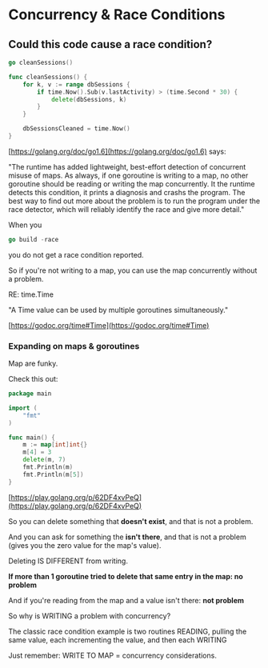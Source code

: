# Concurrency & Race Conditions

## Could this code cause a race condition?

```Go
go cleanSessions()
```

```Go
func cleanSessions() {
    for k, v := range dbSessions {
        if time.Now().Sub(v.lastActivity) > (time.Second * 30) {
            delete(dbSessions, k)
        }
    }

    dbSessionsCleaned = time.Now()
}
```

[https://golang.org/doc/go1.6](https://golang.org/doc/go1.6) says:

"The runtime has added lightweight, best-effort detection of concurrent misuse of maps. As always, if one goroutine is writing to a map, no other goroutine should be reading or writing the map concurrently. It the runtime detects this condition, it prints a diagnosis and crashs the program. The best way to find out more about the problem is to run the program under the race detector, which will reliably identify the race and give more detail."

When you

```Go
go build -race
```

you do not get a race condition reported.

So if you're not writing to a map, you can use the map concurrently without a problem.

RE: time.Time

"A Time value can be used by multiple goroutines simultaneously."

[https://godoc.org/time#Time](https://godoc.org/time#Time)

### Expanding on maps & goroutines

Map are funky.

Check this out:

```Go
package main

import (
    "fmt"
)

func main() {
    m := map[int]int{}
    m[4] = 3
    delete(m, 7)
    fmt.Println(m)
    fmt.Println(m[5])
}
```
[https://play.golang.org/p/62DF4xvPeQ](https://play.golang.org/p/62DF4xvPeQ)

So you can delete something that __doesn't exist__, and that is not a problem.

And you can ask for something the __isn't there__, and that is not a problem (gives you the zero value for the map's value).

Deleting IS DIFFERENT from writing.

__If more than 1 goroutine tried to delete that same entry in the map: no problem__

And if you're reading from the map and a value isn't there: __not problem__

So why is WRITING a problem with concurrency?

The classic race condition example is two routines READING, pulling the same value, each incrementing the value, and then each WRITING

Just remember: WRITE TO MAP = concurrency considerations.
